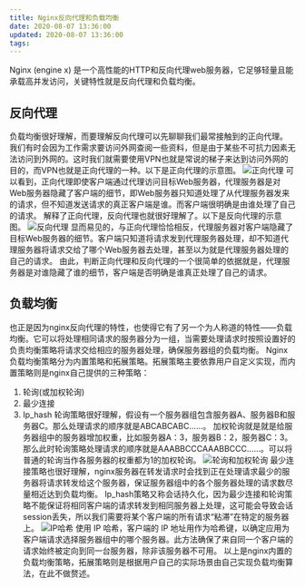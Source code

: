 ```yaml
---
title: Nginx反向代理和负载均衡
date: 2020-08-07 13:36:00
updated: 2020-08-07 13:36:00
tags:
---
```

Nginx (engine x) 是一个高性能的HTTP和反向代理web服务器，它足够轻量且能承载高并发访问，关键特性就是反向代理和负载均衡。
## 反向代理
负载均衡很好理解，而要理解反向代理可以先聊聊我们最常接触到的正向代理。
我们有时会因为工作需求要访问外网查阅一些资料，但是由于某些不可抗力因素无法访问到外网的。这时我们就需要使用VPN也就是常说的梯子来达到访问外网的目的，而VPN也就是正向代理的一种。以下是正向代理的示意图。
![正向代理](https://s3.bmp.ovh/imgs/2022/04/03/2d3e3e7388a502a9.png "正向代理")
可以看到，正向代理即使客户端通过代理访问目标Web服务器，代理服务器是对Web服务器隐藏了客户端的细节，即Web服务器只知道处理了从代理服务器发来的请求，但不知道发送请求的真正客户端是谁。而客户端很明确是由谁处理了自己的请求。
解释了正向代理，反向代理也就很好理解了。以下是反向代理的示意图。
![反向代理](https://s3.bmp.ovh/imgs/2022/04/03/5262cfbf897d58bb.png "反向代理")
显而易见的，与正向代理恰恰相反，代理服务器对客户端隐藏了目标Web服务器的细节。客户端只知道将请求发到代理服务器处理，却不知道代理服务器将请求交给了哪个Web服务器去处理，甚至以为就是代理服务器处理的自己的请求。
由此，判断正向代理和反向代理的一个很简单的依据就是，代理服务器是对谁隐藏了谁的细节，客户端是否明确是谁真正处理了自己的请求。
## 负载均衡
也正是因为nginx反向代理的特性，也使得它有了另一个为人称道的特性——负载均衡。它可以将处理相同请求的服务器分为一组，当需要处理请求时按照设置好的负责均衡策略将请求交给相应的服务器处理，确保服务器组的负载均衡。
Nginx负载均衡策略分为内置策略和拓展策略。拓展策略主要依靠用户自定义实现，而内置策略则是nginx自己提供的三种策略：
1.  轮询(或加权轮询)
2.  最少连接
3.  Ip_hash
轮询策略很好理解，假设有一个服务器组包含服务器A、服务器B和服务器C。那么处理请求的顺序就是ABCABCABC……。
加权轮询就是就是给服务器组中的服务器增加权重，比如服务器A：3，服务器B：2，服务器C：3。那么此时轮询策略处理请求的顺序就是AAABBCCCAAABBCCC……。可以将普通的轮询当作各服务器的权重都为1的加权轮询。
![轮询和加权轮询](https://s3.bmp.ovh/imgs/2022/04/03/90f2a90ab71a55a1.png "轮询和加权轮询")
最少连接策略也很好理解，nginx服务器在转发请求时会找到正在处理请求最少的服务器将请求转发给这个服务器，保证服务器组中的各个服务器处理的请求数尽量相近达到负载均衡。
Ip_hash策略又称会话持久化，因为最少连接和轮询策略不能保证将相同客户端的请求转发到相同服务器上处理，这可能会导致会话session丢失，所以我们需要将某个客户端的所有请求“粘滞”在特定的服务器上。
![IP哈希](https://s3.bmp.ovh/imgs/2022/04/03/5262cfbf897d58bb.png "IP哈希")
使用 IP 哈希，客户端的 IP 地址用作为哈希键，以确定应用为客户端请求选择服务器组中的哪个服务器。此方法确保了来自同一个客户端的请求始终被定向到同一台服务器，除非该服务器不可用。
以上是nginx内置的负载均衡策略，拓展策略则是根据用户自己的实际场景由自己实现负载均衡算法，在此不做赘述。
